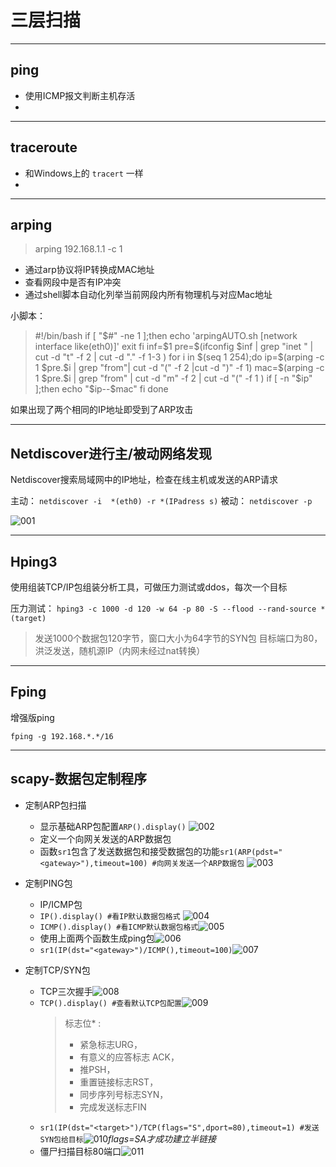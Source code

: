 # 三层扫描
----
## ping  
 - 使用ICMP报文判断主机存活
 - 

----  
## traceroute

- 和Windows上的 ``tracert`` 一样
- 

----  

## arping

>arping 192.168.1.1 -c 1  

- 通过arp协议将IP转换成MAC地址
- 查看网段中是否有IP冲突  
- 通过shell脚本自动化列举当前网段内所有物理机与对应Mac地址

小脚本：

>#!/bin/bash
if [ "\$#" -ne 1 ];then
	echo 'arpingAUTO.sh [network interface like(eth0)]'
	exit
fi
inf=\$1
pre=\$(ifconfig \$inf | grep "inet " | cut -d "t" -f 2 | cut -d "." -f 1-3 )
for i in \$(seq 1 254);do
	ip=\$(arping -c 1 \$pre.\$i | grep "from"| cut -d "(" -f 2 |cut -d ")" -f 1)
	mac=\$(arping -c 1 \$pre.\$i | grep "from" | cut -d "m" -f 2 | cut -d "(" -f 1 )
	if [ -n "\$ip" ];then
	echo "\$ip--\$mac"
	fi
done
>

如果出现了两个相同的IP地址即受到了ARP攻击

---

## Netdiscover进行主/被动网络发现

Netdiscover搜索局域网中的IP地址，检查在线主机或发送的ARP请求

主动：
`netdiscover -i  *(eth0) -r *(IPadress s)`
被动：
`netdiscover -p`

![001](https://cdn.statically.io/gh/Tlyh02/TL-s-pictualstorge@main/img/202341_140127_1680328886418.png)

---
## Hping3

使用组装TCP/IP包组装分析工具，可做压力测试或ddos，每次一个目标

压力测试：
`hping3 -c 1000 -d 120 -w 64 -p 80 -S --flood --rand-source *(target)`
>发送1000个数据包120字节，窗口大小为64字节的SYN包
目标端口为80，洪泛发送，随机源IP（内网未经过nat转换）
>

---

## Fping

增强版ping

`fping -g 192.168.*.*/16`

---

## scapy-数据包定制程序

- 定制ARP包扫描
  - 显示基础ARP包配置`ARP().display()`
![002](https://cdn.statically.io/gh/Tlyh02/TL-s-pictualstorge@main/img/202342_144959_1680418199190.png)
  - 定义一个向网关发送的ARP数据包  
  - 函数`sr1`包含了发送数据包和接受数据包的功能`sr1(ARP(pdst="<gateway>"),timeout=100) #向网关发送一个ARP数据包`
![003](https://cdn.statically.io/gh/Tlyh02/TL-s-pictualstorge@main/img/202342_151520_1680419720125.png)

- 定制PING包
  -  IP/ICMP包
  -  `IP().display() #看IP默认数据包格式`
![004](https://cdn.statically.io/gh/Tlyh02/TL-s-pictualstorge@main/img/202342_152605_1680420364985.png)
  - `ICMP().display() #看ICMP默认数据包格式`![005](https://cdn.statically.io/gh/Tlyh02/TL-s-pictualstorge@main/img/202342_153415_1680420855013.png)
  - 使用上面两个函数生成ping包![006](https://cdn.statically.io/gh/Tlyh02/TL-s-pictualstorge@main/img/202342_154013_1680421212969.png)
  - `sr1(IP(dst="<gateway>")/ICMP(),timeout=100)`![007](https://cdn.statically.io/gh/Tlyh02/TL-s-pictualstorge@main/img/202342_154407_1680421447286.png)

- 定制TCP/SYN包
  - TCP三次握手![008](https://cdn.statically.io/gh/Tlyh02/TL-s-pictualstorge@main/img/202342_160143_1680422503809.png)
  - `TCP().display() #查看默认TCP包配置`![009](https://cdn.statically.io/gh/Tlyh02/TL-s-pictualstorge@main/img/202342_161025_1680423025303.png)
	> 标志位* :
  	> - 紧急标志URG，
	> - 有意义的应答标志 ACK，
	>- 推PSH，
	>- 重置链接标志RST，
	>- 同步序列号标志SYN，
	>- 完成发送标志FIN
  - `sr1(IP(dst="<target>")/TCP(flags="S",dport=80),timeout=1) #发送SYN包给目标`![010](https://cdn.statically.io/gh/Tlyh02/TL-s-pictualstorge@main/img/202342_163750_1680424669910.png)*flags=SA才成功建立半链接*
  - 僵尸扫描目标80端口![011](https://cdn.statically.io/gh/Tlyh02/TL-s-pictualstorge@main/img/202342_170111_1680426071231.png)